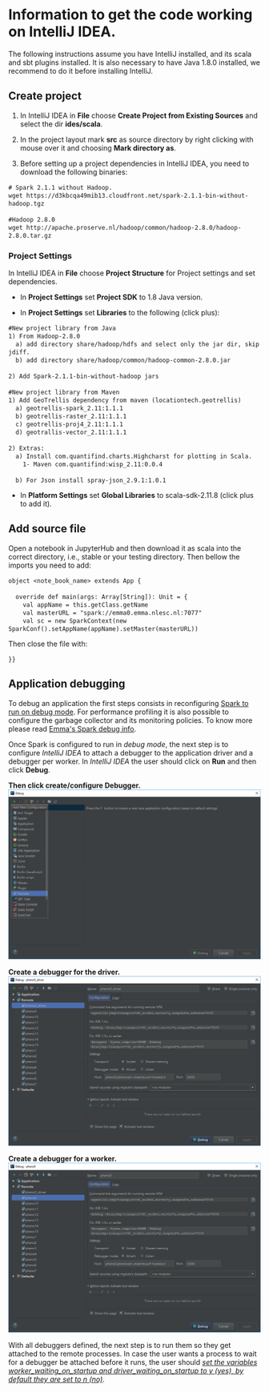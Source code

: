 # Information to get the code working on IntelliJ IDEA.

The following instructions assume you have IntelliJ installed, and its scala and sbt plugins installed. It is also necessary to have Java 1.8.0 installed, we recommend to do it before installing IntelliJ.

## Create project
1) In IntelliJ IDEA in **File** choose **Create Project from Existing Sources** and select the dir **ides/scala**. 

2) In the project layout mark **src** as source directory by right clicking with mouse over it and choosing **Mark directory as**.

3) Before setting up a project dependencies in IntelliJ IDEA, you need to download the following binaries:
```
# Spark 2.1.1 without Hadoop.
wget https://d3kbcqa49mib13.cloudfront.net/spark-2.1.1-bin-without-hadoop.tgz

#Hadoop 2.8.0
wget http://apache.proserve.nl/hadoop/common/hadoop-2.8.0/hadoop-2.8.0.tar.gz
```

### Project Settings

In IntelliJ IDEA in **File** choose **Project Structure** for Project settings and set dependencies. 

* In **Project Settings** set **Project SDK** to 1.8 Java version.

* In **Project Settings** set **Libraries** to the following (click plus):
```
#New project library from Java
1) From Hadoop-2.8.0
  a) add directory share/hadoop/hdfs and select only the jar dir, skip jdiff.
  b) add directory share/hadoop/common/hadoop-common-2.8.0.jar

2) Add Spark-2.1.1-bin-without-hadoop jars

#New project library from Maven
1) Add GeoTrellis dependency from maven (locationtech.geotrellis)
  a) geotrellis-spark_2.11:1.1.1
  b) geotrellis-raster_2.11:1.1.1
  c) geotrellis-proj4_2.11:1.1.1
  d) geotrallis-vector_2.11:1.1.1
  
2) Extras:
  a) Install com.quantifind.charts.Highcharst for plotting in Scala.
    1- Maven com.quantifind:wisp_2.11:0.0.4
  
  b) For Json install spray-json_2.9.1:1.0.1
```

* In **Platform Settings** set **Global Libraries** to scala-sdk-2.11.8 (click plus to add it).

## Add source file

Open a notebook in JupyterHub and then download it as scala into the correct directory, i.e., stable or your testing directory. Then bellow the imports you need to add:
```
object <note_book_name> extends App {
  
  override def main(args: Array[String]): Unit = {
    val appName = this.getClass.getName
    val masterURL = "spark://emma0.emma.nlesc.nl:7077"
    val sc = new SparkContext(new SparkConf().setAppName(appName).setMaster(masterURL))
```

Then close the file with:
```
}}
```

## Application debugging
To debug an application the first steps consists in reconfiguring [Spark to run on debug mode](https://github.com/nlesc-sherlock/emma/blob/master/spark.md#remote-debugging). For performance profiling it is also possible to configure the garbage collector and its monitoring policies. To know more please read [Emma's Spark debug info](https://github.com/nlesc-sherlock/emma/blob/master/spark.md#debug-mode). 

Once Spark is configured to run in *debug mode*, the next step is to configure *IntelliJ IDEA* to attach a debugger to the application driver and a debugger per worker. In *IntelliJ IDEA* the user should click on **Run** and then click **Debug**.

**Then click create/configure Debugger.**
![alt text](https://github.com/phenology/infrastructure/blob/master/applications/ides/scala/images/create_remote_debugger.png "Create remote debugger")

**Create a debugger for the driver.**
![alt text](https://github.com/phenology/infrastructure/blob/master/applications/ides/scala/images/debug_driver.png "Create driver's debugger")

**Create a debugger for a worker.**
![alt text](https://github.com/phenology/infrastructure/blob/master/applications/ides/scala/images/debug_worker.png "Create worker's debugger")


With all debuggers defined, the next step is to run them so they get attached to the remote processes. In case the user wants a process to wait for a debugger be attached before it runs, the user should [*set the variables worker_waiting_on_startup and driver_waiting_on_startup to y (yes), by default they are set to n (no)*](https://github.com/nlesc-sherlock/emma/blob/master/spark.md#remote-debugging).
